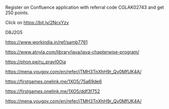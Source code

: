 Register on Confluence application with referral code CGLAK02743 and get 250 points. 

 Click on https://bit.ly/2NcxYzv



D8J2G5



https://www.workindia.in/ref/samb7761

https://www.atnyla.com/library/java/java-chapterwise-program/



https://phon.pe/ru_pravI0Oia

https://mena.yougov.com/en/refer/jTMH3TnXhH9r_Qy0MfUK4A/

https://firstgames.onelink.me/1XO5/75a69de6

https://firstgames.onelink.me/1XO5/ddf3f752

https://mena.yougov.com/en/refer/jTMH3TnXhH9r_Qy0MfUK4A/
